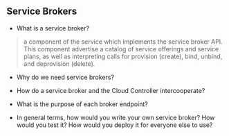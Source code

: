 ## Service Brokers

- What is a service broker?

> a component of the service which implements the service broker API. This component advertise a catalog of service offerings and service plans, as well as interpreting calls for provision (create), bind, unbind, and deprovision (delete).

- Why do we need service brokers?

- How do a service broker and the Cloud Controller intercooperate?

- What is the purpose of each broker endpoint?

- In general terms, how would you write your own service broker? How would you test it? How would you deploy it for everyone else to use?
